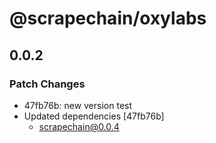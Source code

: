 # @scrapechain/oxylabs

## 0.0.2

### Patch Changes

- 47fb76b: new version test
- Updated dependencies [47fb76b]
  - scrapechain@0.0.4
